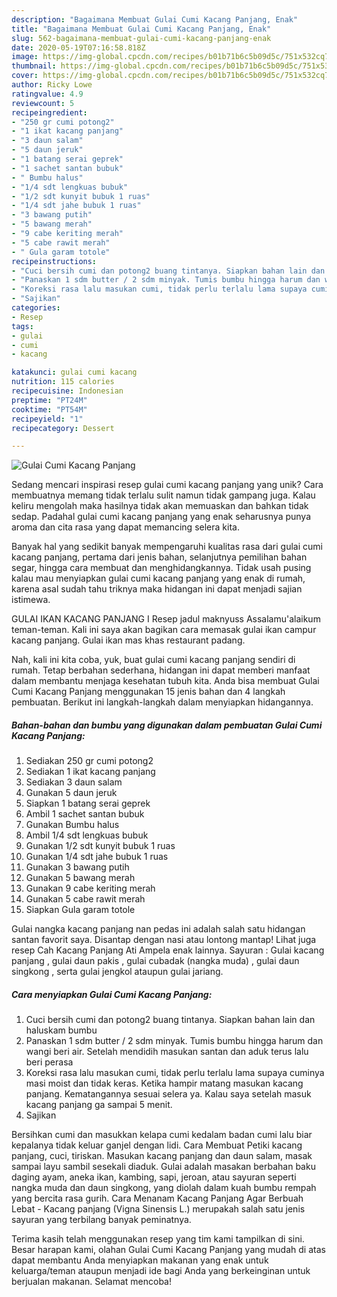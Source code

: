 ```yaml
---
description: "Bagaimana Membuat Gulai Cumi Kacang Panjang, Enak"
title: "Bagaimana Membuat Gulai Cumi Kacang Panjang, Enak"
slug: 562-bagaimana-membuat-gulai-cumi-kacang-panjang-enak
date: 2020-05-19T07:16:58.818Z
image: https://img-global.cpcdn.com/recipes/b01b71b6c5b09d5c/751x532cq70/gulai-cumi-kacang-panjang-foto-resep-utama.jpg
thumbnail: https://img-global.cpcdn.com/recipes/b01b71b6c5b09d5c/751x532cq70/gulai-cumi-kacang-panjang-foto-resep-utama.jpg
cover: https://img-global.cpcdn.com/recipes/b01b71b6c5b09d5c/751x532cq70/gulai-cumi-kacang-panjang-foto-resep-utama.jpg
author: Ricky Lowe
ratingvalue: 4.9
reviewcount: 5
recipeingredient:
- "250 gr cumi potong2"
- "1 ikat kacang panjang"
- "3 daun salam"
- "5 daun jeruk"
- "1 batang serai geprek"
- "1 sachet santan bubuk"
- " Bumbu halus"
- "1/4 sdt lengkuas bubuk"
- "1/2 sdt kunyit bubuk 1 ruas"
- "1/4 sdt jahe bubuk 1 ruas"
- "3 bawang putih"
- "5 bawang merah"
- "9 cabe keriting merah"
- "5 cabe rawit merah"
- " Gula garam totole"
recipeinstructions:
- "Cuci bersih cumi dan potong2 buang tintanya. Siapkan bahan lain dan haluskam bumbu"
- "Panaskan 1 sdm butter / 2 sdm minyak. Tumis bumbu hingga harum dan wangi beri air. Setelah mendidih masukan santan dan aduk terus lalu beri perasa"
- "Koreksi rasa lalu masukan cumi, tidak perlu terlalu lama supaya cuminya masi moist dan tidak keras. Ketika hampir matang masukan kacang panjang. Kematangannya sesuai selera ya. Kalau saya setelah masuk kacang panjang ga sampai 5 menit."
- "Sajikan"
categories:
- Resep
tags:
- gulai
- cumi
- kacang

katakunci: gulai cumi kacang 
nutrition: 115 calories
recipecuisine: Indonesian
preptime: "PT24M"
cooktime: "PT54M"
recipeyield: "1"
recipecategory: Dessert

---
```



![Gulai Cumi Kacang Panjang](https://img-global.cpcdn.com/recipes/b01b71b6c5b09d5c/751x532cq70/gulai-cumi-kacang-panjang-foto-resep-utama.jpg)

Sedang mencari inspirasi resep gulai cumi kacang panjang yang unik? Cara membuatnya memang tidak terlalu sulit namun tidak gampang juga. Kalau keliru mengolah maka hasilnya tidak akan memuaskan dan bahkan tidak sedap. Padahal gulai cumi kacang panjang yang enak seharusnya punya aroma dan cita rasa yang dapat memancing selera kita.

Banyak hal yang sedikit banyak mempengaruhi kualitas rasa dari gulai cumi kacang panjang, pertama dari jenis bahan, selanjutnya pemilihan bahan segar, hingga cara membuat dan menghidangkannya. Tidak usah pusing kalau mau menyiapkan gulai cumi kacang panjang yang enak di rumah, karena asal sudah tahu triknya maka hidangan ini dapat menjadi sajian istimewa.

GULAI IKAN KACANG PANJANG I Resep jadul maknyuss Assalamu&#39;alaikum teman-teman. Kali ini saya akan bagikan cara memasak gulai ikan campur kacang panjang. Gulai ikan mas khas restaurant padang.


Nah, kali ini kita coba, yuk, buat gulai cumi kacang panjang sendiri di rumah. Tetap berbahan sederhana, hidangan ini dapat memberi manfaat dalam membantu menjaga kesehatan tubuh kita. Anda bisa membuat Gulai Cumi Kacang Panjang menggunakan 15 jenis bahan dan 4 langkah pembuatan. Berikut ini langkah-langkah dalam menyiapkan hidangannya.

<!--inarticleads1-->

##### Bahan-bahan dan bumbu yang digunakan dalam pembuatan Gulai Cumi Kacang Panjang:

1. Sediakan 250 gr cumi potong2
1. Sediakan 1 ikat kacang panjang
1. Sediakan 3 daun salam
1. Gunakan 5 daun jeruk
1. Siapkan 1 batang serai geprek
1. Ambil 1 sachet santan bubuk
1. Gunakan  Bumbu halus
1. Ambil 1/4 sdt lengkuas bubuk
1. Gunakan 1/2 sdt kunyit bubuk 1 ruas
1. Gunakan 1/4 sdt jahe bubuk 1 ruas
1. Gunakan 3 bawang putih
1. Gunakan 5 bawang merah
1. Gunakan 9 cabe keriting merah
1. Gunakan 5 cabe rawit merah
1. Siapkan  Gula garam totole


Gulai nangka kacang panjang nan pedas ini adalah salah satu hidangan santan favorit saya. Disantap dengan nasi atau lontong mantap! Lihat juga resep Cah Kacang Panjang Ati Ampela enak lainnya. Sayuran : Gulai kacang panjang , gulai daun pakis , gulai cubadak (nangka muda) , gulai daun singkong , serta gulai jengkol ataupun gulai jariang. 

<!--inarticleads2-->

##### Cara menyiapkan Gulai Cumi Kacang Panjang:

1. Cuci bersih cumi dan potong2 buang tintanya. Siapkan bahan lain dan haluskam bumbu
1. Panaskan 1 sdm butter / 2 sdm minyak. Tumis bumbu hingga harum dan wangi beri air. Setelah mendidih masukan santan dan aduk terus lalu beri perasa
1. Koreksi rasa lalu masukan cumi, tidak perlu terlalu lama supaya cuminya masi moist dan tidak keras. Ketika hampir matang masukan kacang panjang. Kematangannya sesuai selera ya. Kalau saya setelah masuk kacang panjang ga sampai 5 menit.
1. Sajikan


Bersihkan cumi dan masukkan kelapa cumi kedalam badan cumi lalu biar kepalanya tidak keluar ganjel dengan lidi. Cara Membuat Petiki kacang panjang, cuci, tiriskan. Masukan kacang panjang dan daun salam, masak sampai layu sambil sesekali diaduk. Gulai adalah masakan berbahan baku daging ayam, aneka ikan, kambing, sapi, jeroan, atau sayuran seperti nangka muda dan daun singkong, yang diolah dalam kuah bumbu rempah yang bercita rasa gurih. Cara Menanam Kacang Panjang Agar Berbuah Lebat - Kacang panjang (Vigna Sinensis L.) merupakah salah satu jenis sayuran yang terbilang banyak peminatnya. 

Terima kasih telah menggunakan resep yang tim kami tampilkan di sini. Besar harapan kami, olahan Gulai Cumi Kacang Panjang yang mudah di atas dapat membantu Anda menyiapkan makanan yang enak untuk keluarga/teman ataupun menjadi ide bagi Anda yang berkeinginan untuk berjualan makanan. Selamat mencoba!
